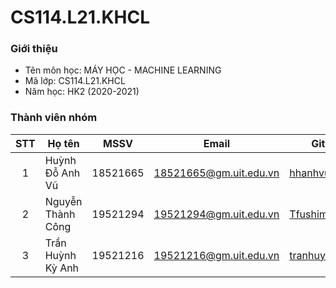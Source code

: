 # CS114.L21.KHCL

### Giới thiệu
* Tên môn học: MÁY HỌC - MACHINE LEARNING
* Mã lớp: CS114.L21.KHCL
* Năm học: HK2 (2020-2021)

### Thành viên nhóm
| STT | Họ tên | MSSV | Email | Github |
| :---: | --- | --- | --- | --- |
| 1 | Huỳnh Đỗ Anh Vũ | 18521665 | 18521665@gm.uit.edu.vn | [hhanhvu99](https://github.com/hhanhvu99) |
| 2 | Nguyễn Thành Công | 19521294 | 19521294@gm.uit.edu.vn | [Tfushimura](https://github.com/Tfushimura) |
| 3 | Trần Huỳnh Kỳ Anh | 19521216 | 19521216@gm.uit.edu.vn | [tranhuynhkyanh](https://github.com/tranhuynhkyanh) |
